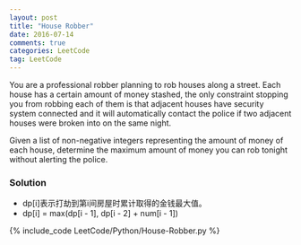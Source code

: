 ```yaml
---
layout: post
title: "House Robber"
date: 2016-07-14
comments: true
categories: LeetCode
tag: LeetCode
---
```



You are a professional robber planning to rob houses along a street. Each house has a certain amount of money stashed, the only constraint stopping you from robbing each of them is that adjacent houses have security system connected and it will automatically contact the police if two adjacent houses were broken into on the same night.

Given a list of non-negative integers representing the amount of money of each house, determine the maximum amount of money you can rob tonight without alerting the police.

<!--more-->
### Solution
* dp[i]表示打劫到第i间房屋时累计取得的金钱最大值。
* dp[i] = max(dp[i - 1], dp[i - 2] + num[i - 1])

{% include_code LeetCode/Python/House-Robber.py %}
